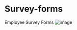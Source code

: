 # Survey-forms
Employee Survey Forms
![image](https://user-images.githubusercontent.com/84678584/172832918-6bd8b209-eab0-40e9-b7c9-97d45080dc80.png)


